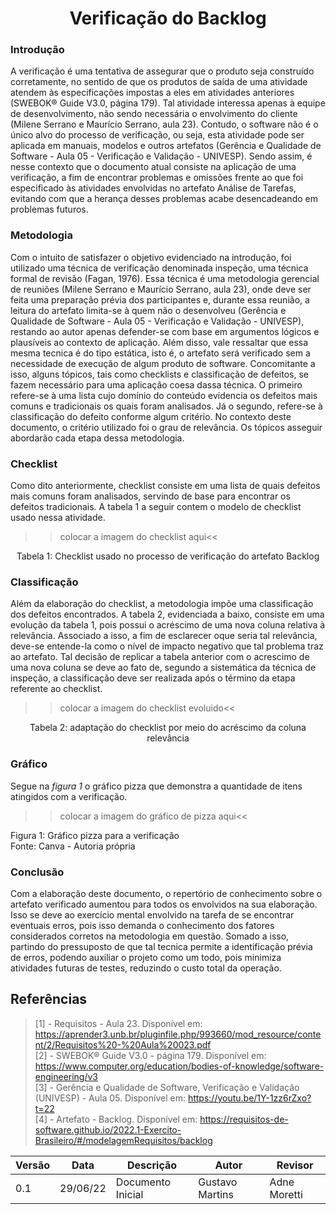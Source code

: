 # <center> Verificação do Backlog

### Introdução
  A verificação é uma tentativa de assegurar que o produto seja construído corretamente, no sentido de que os produtos de saída de uma atividade atendem às
  especificações impostas a eles em atividades anteriores (SWEBOK® Guide V3.0, página 179). Tal atividade interessa apenas à equipe de desenvolvimento, 
  não sendo necessária o envolvimento do cliente (Milene Serrano e Maurício Serrano, aula 23). Contudo, o software não é o único alvo do processo de verificação,
  ou seja, esta atividade pode ser aplicada em manuais, modelos e outros artefatos (Gerência e Qualidade de Software - Aula 05 - Verificação e Validação - UNIVESP).
  Sendo assim, é nesse contexto que o documento atual consiste na aplicação de uma verificação, a fim de encontrar problemas e omissões frente ao que foi especificado 
  às atividades envolvidas no artefato Análise de Tarefas, evitando com que a herança desses problemas acabe desencadeando em problemas futuros.
  
 ### Metodologia
  Com o intuito de satisfazer o objetivo evidenciado na introdução, foi utilizado uma técnica de verificação denominada inspeção, uma técnica formal de revisão
  (Fagan, 1976). Essa técnica é uma metodologia gerencial de reuniões (Milene Serrano e Maurício Serrano, aula 23), onde deve ser feita uma preparação prévia 
  dos participantes e, durante essa reunião, a leitura do artefato limita-se à quem não o desenvolveu (Gerência e Qualidade de Software - Aula 05 - Verificação 
  e Validação - UNIVESP), restando ao autor apenas defender-se com base em argumentos lógicos e plausíveis ao contexto de aplicação. Além disso, vale ressaltar 
  que essa mesma tecnica é do tipo estática, isto é, o artefato será verificado sem a necessidade de execução de algum produto de software. Concomitante a isso, 
  alguns tópicos, tais como checklists e classificação de defeitos, se fazem necessário para uma aplicação coesa dassa técnica. O primeiro refere-se à uma lista
  cujo domínio do conteúdo evidencia os defeitos mais comuns e tradicionais os quais foram analisados. Já o segundo, refere-se à classificação do defeito conforme
  algum critério. No contexto deste documento, o critério utilizado foi o grau de relevância. Os tópicos asseguir abordarão cada etapa dessa metodologia.
  
### Checklist
  Como dito anteriormente, checklist consiste em uma lista de quais defeitos mais comuns foram analisados, servindo de base para encontrar os defeitos tradicionais.
  A tabela 1 a seguir contem o modelo de checklist usado nessa atividade.

 >>colocar a imagem do checklist aqui<<
  
<p align="center">Tabela 1: Checklist usado no processo de verificação do artefato Backlog</p>

### Classificação

Além da elaboração do checklist, a metodologia impõe uma classificação dos defeitos encontrados. A tabela 2, evidenciada a baixo, consiste em uma evolução da tabela 1,
pois possui o acréscimo de uma nova coluna relativa à relevância. Associado a isso, a fim de esclarecer oque seria tal relevância, deve-se entende-la como o nível de
impacto negativo que tal problema traz ao artefato. Tal decisão de replicar a tabela anterior com o acrescimo de uma nova coluna se deve ao fato de, segundo 
a sistemática da técnica de inspeção, a classificação deve ser realizada após o término da etapa referente ao checklist.
    
 >>colocar a imagem do checklist evoluido<<
  
<p align="center">Tabela 2: adaptação do checklist por meio do acréscimo da coluna relevância</p>

### Gráfico 
  
Segue na _figura 1_ o gráfico pizza que demonstra a quantidade de itens atingidos com a verificação.
  
>>colocar a imagem do gráfico de pizza aqui<<

<figcaption>Figura 1: Gráfico pizza para a verificação</figcaption>

<figcaption>Fonte: Canva - Autoria própria</figcaption> 

### Conclusão  
Com a elaboração deste documento, o repertório de conhecimento sobre o artefato verificado aumentou para todos os envolvidos na sua elaboração. 
Isso se deve ao exercício mental envolvido na tarefa de se encontrar eventuais erros, pois isso demanda o conhecimento dos fatores considerados
corretos na metodologia em questão. Somado a isso, partindo do pressuposto de que tal tecnica permite a identificação prévia de erros, podendo 
auxiliar o projeto como um todo, pois minimiza atividades futuras de testes, reduzindo o custo total da operação.

## Referências 
    
> [1] - Requisitos - Aula 23. Disponível em: <a href='https://aprender3.unb.br/pluginfile.php/993660/mod_resource/content/2/Requisitos%20-%20Aula%20023.pdf'> https://aprender3.unb.br/pluginfile.php/993660/mod_resource/content/2/Requisitos%20-%20Aula%20023.pdf</a><br>
> [2] - SWEBOK® Guide V3.0 - página 179. Disponível em: <a href='https://www.computer.org/education/bodies-of-knowledge/software-engineering/v3'> https://www.computer.org/education/bodies-of-knowledge/software-engineering/v3</a><br>
> [3] - Gerência e Qualidade de Software, Verificação e Validação (UNIVESP) - Aula 05. Disponível em: <a href='https://youtu.be/1Y-1zz6rZxo?t=22'> https://youtu.be/1Y-1zz6rZxo?t=22</a><br>
> [4] - Artefato - Backlog. Disponível em: <a href='https://requisitos-de-software.github.io/2022.1-Exercito-Brasileiro/#/modelagemRequisitos/backlog'> https://requisitos-de-software.github.io/2022.1-Exercito-Brasileiro/#/modelagemRequisitos/backlog</a><br>
  

| Versão | Data | Descrição | Autor | Revisor |
|--------|------|-------|-----------| ------- |
| 0.1 | 29/06/22 | Documento Inicial | Gustavo Martins | Adne Moretti


